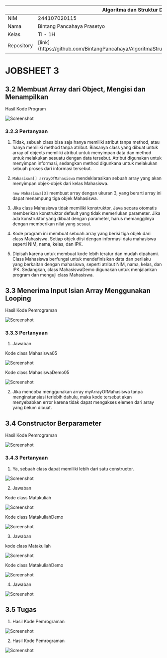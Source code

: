 |  | Algoritma dan Struktur Data |
|--|--|
| NIM |  244107020115|
| Nama |  Bintang Pancahaya Prasetyo |
| Kelas | TI - 1H |
| Repository | [link] (https://github.com/BintangPancahaya/AlgoritmaStrukturData/tree/main/Jobsheet3) |

# JOBSHEET 3

## 3.2 Membuat Array dari Object, Mengisi dan Menampilkan

Hasil Kode Program 

![Screenshot](img/Mahasiswa1.png)

### 3.2.3 Pertanyaan

1. Tidak, sebuah class bisa saja hanya memiliki atribut tanpa method, atau hanya memiliki method tanpa atribut. Biasanya class yang dibuat untuk array of objects memiliki atribut untuk menyimpan data dan method untuk melakukan sesuatu dengan data tersebut. Atribut digunakan untuk menyimpan informasi, sedangkan method digunkana untuk melakukan sebuah proses dari informasi tersebut.

2. `Mahasiswa[] arrayOfMahasiswa` mendeklarasikan sebuah array yang akan menyimpan objek-objek dari kelas Mahasiswa.

    `new Mahasiswa[3]` membuat array dengan ukuran 3, yang berarti array ini dapat menampung tiga objek Mahasiswa.

3. Jika class Mahasiswa tidak memiliki konstruktor, Java secara otomatis memberikan konstruktor default yang tidak memerlukan parameter. Jika ada konstruktor yang dibuat dengan parameter, harus memanggilnya dengan memberikan nilai yang sesuai.

4. Kode program ini membuat sebuah array yang berisi tiga objek dari class Mahasiswa. Setiap objek diisi dengan informasi data mahasiswa seperti NIM, nama, kelas, dan IPK.

5. Dipisah karena untuk membuat kode lebih teratur dan mudah dipahami. Class Mahasiswa berfungsi untuk mendefinisikan data dan perilaku yang berkaitan dengan mahasiswa, seperti atribut NIM, nama, kelas, dan IPK. Sedangkan, class MahasiswaDemo digunakan untuk menjalankan program dan menguji class Mahasiswa.

## 3.3 Menerima Input Isian Array Menggunakan Looping

Hasil Kode Pemrograman

![Screenshot](img/Mahasiswa.png)

### 3.3.3 Pertanyaan

1. Jawaban

Kode class Mahasiswa05

![Screenshot](img/cetakInfo.png)

Kode class MahasiswaDemo05

![Screenshot](img/Demo.png)

2. Jika mencoba menggunakan array myArrayOfMahasiswa tanpa menginstansiasi terlebih dahulu, maka kode tersebut akan menyebabkan error karena tidak dapat mengakses elemen dari array yang belum dibuat.

## 3.4 Constructor Berparameter

Hasil Kode Pemrograman

![Screenshot](img/matkul.png)

### 3.4.3 Pertanyaan

1. Ya, sebuah class dapat memiliki lebih dari satu constructor.

![Screenshot](img/contoh.png)

2. Jawaban

Kode class Matakuliah

![Screenshot](img/tambahdata.png)

Kode class MatakuliahDemo

![Screenshot](img/tambahMatkulDemo.png)

3.  Jawaban

kode class Matakuliah

![Screenshot](img/matkulinfo.png)

Kode class MatakuliahDemo

![Screenshot](img/matkulinfo1.png)

4. Jawaban

![Screenshot](img/jumlahMatkul.png)

## 3.5 Tugas

1. Hasil Kode Pemrograman 

![Screenshot](img/Tugas1.png)

2. Hasil Kode Pemrograman

![Screenshot](img/Tugas2.png)

